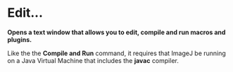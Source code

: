 # Edit\...

**Opens a text window that allows you to edit, compile and run macros
and plugins.**

Like the the **Compile and Run** command, it requires that ImageJ be
running on a Java Virtual Machine that includes the **javac** compiler.
